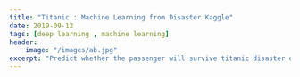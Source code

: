 ```yaml
---
title: "Titanic : Machine Learning from Disaster Kaggle"
date: 2019-09-12
tags: [deep learning , machine learning]
header:
    image: "/images/ab.jpg"
excerpt: "Predict whether the passenger will survive titanic disaster or not"
---
```

